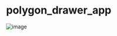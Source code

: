 # polygon_drawer_app

![image](https://github.com/Ulbossya/polygon_drawer/assets/102906052/73188532-f55f-4251-8718-b0e13a363368)
